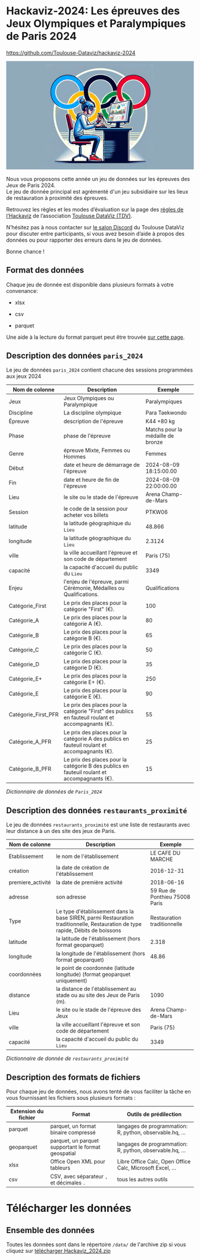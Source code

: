 # Hackaviz-2024: Les épreuves des Jeux Olympiques et Paralympiques de Paris 2024
https://github.com/Toulouse-Dataviz/hackaviz-2024

![](images/clipboard-1507555475.png)

Nous vous proposons cette année un jeu de données sur les épreuves des Jeux de Paris 2024.\
Le jeu de donnée principal est agrémenté d'un jeu subsidiaire sur les lieux de restauration à proximité des épreuves.

Retrouvez les règles et les modes d’évaluation sur la page des [règles de l’Hackaviz](https://toulouse-dataviz.fr/hackaviz/2024-contest/) de l’association [Toulouse DataViz (TDV)](http://toulouse-dataviz.fr/).

N’hésitez pas à nous contacter sur [le salon Discord](https://discord.gg/XSDEKX7thr) du Toulouse DataViz pour discuter entre participants, si vous avez besoin d’aide à propos des données ou pour rapporter des erreurs dans le jeu de données.

Bonne chance !

## Format des données

Chaque jeu de donnée est disponible dans plusieurs formats à votre convenance:

-   xlsx

-   csv

-   parquet

Une aide à la lecture du format parquet  peut être trouvée [sur cette page](https://toulouse-dataviz.github.io/hackaviz-2024/chargement_des_donnees.html).

## Description des données `paris_2024`

Le jeu de données `paris_2024` contient chacune des sessions programmées aux jeux 2024

| Nom de colonne      | Description                                                                                        | Exemple                           |
|------------------|------------------------------------|------------------|
| Jeux                | Jeux Olympiques ou Paralympique                                                                    | Paralympiques                     |
| Discipline          | La discipline olympique                                                                            | Para Taekwondo                    |
| Épreuve             | description de l'épreuve                                                                           | K44 +80 kg                        |
| Phase               | phase de l'épreuve                                                                                 | Matchs pour la médaille de bronze |
| Genre               | épreuve Mixte, Femmes ou Hommes                                                                    | Femmes                            |
| Début               | date et heure de démarrage de l'épreuve                                                            | 2024-08-09 18:15:00.00            |
| Fin                 | date et heure de fin de l'épreuve                                                                  | 2024-08-09 22:00:00.00            |
| Lieu                | le site ou le stade de l'épreuve                                                                   | Arena Champ-de-Mars               |
| Session             | le code de la session pour acheter vos billets                                                     | PTKW06                            |
| latitude            | la latitude géographique du `Lieu`                                                                 | 48.866                            |
| longitude           | la latitude géographique du `Lieu`                                                                 | 2.3124                            |
| ville               | la ville accueillant l'épreuve et son code de département                                          | Paris (75)                        |
| capacité            | la capacité d'accueil du public du `Lieu`                                                          | 3349                              |
| Enjeu               | l'enjeu de l'épreuve, parmi Cérémonie, Médailles ou Qualifications.                                | Qualifications                    |
| Catégorie_First     | Le prix des places pour la catégorie "First" (€).                                                  | 100                               |
| Catégorie_A         | Le prix des places pour la catégorie A (€).                                                        | 80                                |
| Catégorie_B         | Le prix des places pour la catégorie B (€).                                                        | 65                                |
| Catégorie_C         | Le prix des places pour la catégorie C (€).                                                        | 50                                |
| Catégorie_D         | Le prix des places pour la catégorie D (€).                                                        | 35                                |
| Catégorie_E+        | Le prix des places pour la catégorie E+ (€).                                                       | 250                               |
| Catégorie_E         | Le prix des places pour la catégorie E (€).                                                        | 90                                |
| Catégorie_First_PFR | Le prix des places pour la catégorie "First" des publics en fauteuil roulant et accompagnants (€). | 55                                |
| Catégorie_A_PFR     | Le prix des places pour la catégorie A des publics en fauteuil roulant et accompagnants (€).       | 25                                |
| Catégorie_B_PFR     | Le prix des places pour la catégorie B des publics en fauteuil roulant et accompagnants (€).       | 15                                |

*Dictionnaire de données de `Paris_2024`*

## Description des données `restaurants_proximité`

Le jeu de données `restaurants_proximité` est une liste de restaurants avec leur distance à un des site des jeux de Paris.

| Nom de colonne    | Description                                                                                                                    | Exemple                        |
|------------------|------------------------------------|------------------|
| Etablissement     | le nom de l'établissement                                                                                                      | LE CAFE DU MARCHE              |
| création          | la date de création de l'établissement                                                                                         | 2016-12-31                     |
| premiere_activité | la date de première activité                                                                                                   | 2018-06-16                     |
| adresse           | son adresse                                                                                                                    | 59 Rue de Ponthieu 75008 Paris |
| Type              | Le type d'établissement dans la base SIREN, parmi Restauration traditionnelle, Restauration de type rapide, Débits de boissons | Restauration traditionnelle    |
| latitude          | la latitude de l'établissement  (hors format geoparquet)                                                                                               | 2.318                          |
| longitude         | la longitude de l'établissement  (hors format geoparquet)                                                                       | 48.86                          |
| coordonnées         | le point de coordonnée (latitude longitude)  (format geoparquet uniquement) |                          |
| distance          | la distance de l'établissement au stade ou au site des Jeux de Paris (m).                                                      | 1090                           |
| Lieu              | le site ou le stade de l'épreuve des Jeux                                                                                      | Arena Champ-de-Mars            |
| ville             | la ville accueillant l'épreuve et son code de département                                                                      | Paris (75)                     |
| capacité          | la capacité d'accueil du public du `Lieu`                                                                                      | 3349                           |

*Dictionnaire de donnée de `restaurants_proximité`*

## Description des formats de fichiers

Pour chaque jeu de données, nous avons tenté de vous faciliter la tâche
en vous fournissant les fichiers sous plusieurs formats :

| Extension du fichier | Format                          | Outils de prédilection                                                       |
|----------------------|---------------------------------|------------------------------------------------------------------------------|
| parquet              | parquet, un format binaire compressé | langages de programmation:  R, python, observable.hq, … |
| geoparquet              | parquet, un parquet supportant le format geospatial | langages de programmation:  R, python, observable.hq, … |
| xlsx                 | Office Open XML pour tableurs   | Libre Office Calc, Open Office Calc, Microsoft Excel, …                                |
| csv             | CSV, avec séparateur `,` et décimales `.` | tous les autres outils |


# Télécharger les données

## Ensemble des données
Toutes les données sont dans le répertoire `/data/` de l'archive zip si vous cliquez sur [télécharger Hackaviz_2024.zip](https://github.com/Toulouse-Dataviz/hackaviz-2024/archive/refs/heads/main.zip)

